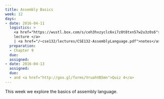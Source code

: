 ```yaml
---
title: Assembly Basics
week: 12
days:
- date: 2016-04-11
  logistics: >
    <a href="https://wustl.box.com/s/ceh3hxzyclc6xi7z8t8txn57w2u3z0s6">
    lecture </a>
    | <a href="/~cse132/lectures/CSE132-AssemblyLanguage.pdf">notes</a>
  preparation:
  - Chapter 9
  due: 
  assigned:
- date: 2016-04-13
  assigned:
  due:
  - and <a href="http://goo.gl/forms/VruahVB5mn">Quiz 4</a>
---
```


This week we explore the basics of assembly language.
